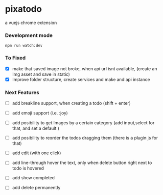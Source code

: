 # pixatodo
a vuejs chrome extension

### Development mode
`npm run watch:dev`


### To Fixed

- [x] make that saved image not broke, when api url isnt available, (create an Img asset and save in static)
- [x] Improve folder structure, create services and make and api instance

### Next Features

- [ ] add breakline support, when creating a todo (shift + enter) 
- [ ] add emoji support (i.e.  :joy)
- [ ] add posibility to get Images by a certain category (add input,select for that, and set a default )
- [ ] add posibility to reorder the todos dragging them (there is a plugin js for that)
- [ ] add edit (with one click)
- [ ] add line-through hover the text, only when delete button right next to todo is hovered
- [ ] add show completed
- [ ] add delete permanently

